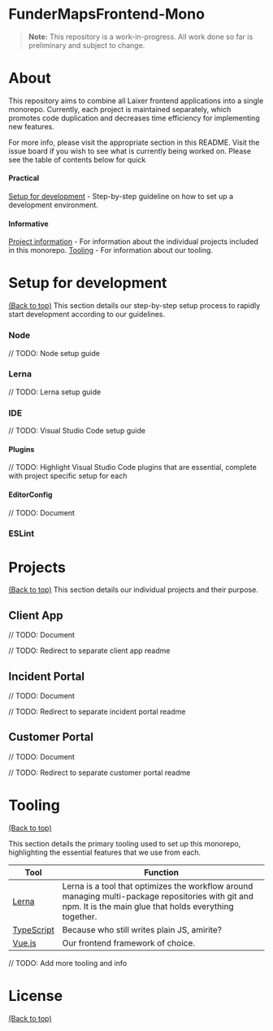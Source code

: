 # FunderMapsFrontend-Mono
> **Note:** This repository is a work-in-progress. All work done so far is preliminary and subject to change.


# About
This repository aims to combine all Laixer frontend applications into a single monorepo. Currently, each project is maintained separately, which promotes code duplication and decreases time efficiency for implementing new features.

For more info, please visit the appropriate section in this README. Visit the issue board if you wish to see what is currently being worked on. Please see the table of contents below for quick 

#### Practical
[Setup for development](#setup-for-development) - Step-by-step guideline on how to set up a development environment.

#### Informative
[Project information](#projects) - For information about the individual projects included in this monorepo.
[Tooling](#tooling)  - For information about our tooling.



# Setup for development
[(Back to top)](#About)
This section details our step-by-step setup process to rapidly start development according to our guidelines.

### Node

// TODO: Node setup guide

### Lerna

// TODO: Lerna setup guide

### IDE
// TODO: Visual Studio Code setup guide

#### Plugins

// TODO: Highlight Visual Studio Code plugins that are essential, complete with project specific setup for each

#### EditorConfig
// TODO: Document 

### ESLint

# Projects
[(Back to top)](#About)
This section details our individual projects and their purpose.

## Client App

// TODO: Document

// TODO: Redirect to separate client app readme

## Incident Portal

// TODO: Document

// TODO: Redirect to separate incident portal readme

## Customer Portal

// TODO: Document

// TODO: Redirect to separate customer portal readme

# Tooling
[(Back to top)](#About)

This section details the primary tooling used to set up this monorepo, highlighting the essential features that we use from each.

|   Tool             |Function                  |
|----------------|-------------------------------|
|[Lerna](https://github.com/lerna/lerna)			| Lerna is a tool that optimizes the workflow around managing multi-package repositories with git and npm. It is the main glue that holds everything together.|
|[TypeScript](https://www.typescriptlang.org/)      | Because who still writes plain JS, amirite?            |
|[Vue.js](https://vuejs.org/)          |Our frontend framework of choice.|

// TODO: Add more tooling and info

# License 
[(Back to top)](#About)
